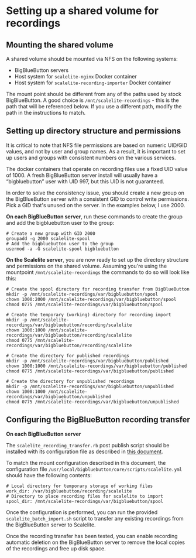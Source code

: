 # Setting up a shared volume for recordings
## Mounting the shared volume
A shared volume should be mounted via NFS on the following systems:

- BigBlueButton servers
- Host system for `scalelite-nginx` Docker container
- Host system for `scalelite-recording-importer` Docker container

The mount point should be different from any of the paths used by stock BigBlueButton. A good choice is `/mnt/scalelite-recordings` - this is the path that will be referenced below. If you use a different path, modify the path in the instructions to match.

## Setting up directory structure and permissions
It is critical to note that NFS file permissions are based on numeric UID/GID values, and not by user and group names. As a result, it is important to set up users and groups with consistent numbers on the various services.

The docker containers that operate on recording files use a fixed UID value of 1000.
A fresh BigBlueButton server install will usually have a “bigbluebutton” user with UID 997, but this UID is not guaranteed.

In order to solve the consistency issue, you should create a new group on the BigBlueButton server with a consistent GID to control write permissions. Pick a GID that's unused on the server. In the examples below, I use 2000.

**On each BigBlueButton server**, run these commands to create the group and add the bigbluebutton user to the group:

```
# Create a new group with GID 2000
groupadd -g 2000 scalelite-spool
# Add the bigbluebutton user to the group
usermod -a -G scalelite-spool bigbluebutton
```

**On the Scalelite server**, you are now ready to set up the directory structure and permissions on the shared volume. Assuming you're using the mountpoint `/mnt/scalelite-recordings` the commands to do so will look like this:

```
# Create the spool directory for recording transfer from BigBlueButton
mkdir -p /mnt/scalelite-recordings/var/bigbluebutton/spool
chown 1000:2000 /mnt/scalelite-recordings/var/bigbluebutton/spool
chmod 0775 /mnt/scalelite-recordings/var/bigbluebutton/spool

# Create the temporary (working) directory for recording import
mkdir -p /mnt/scalelite-recordings/var/bigbluebutton/recording/scalelite
chown 1000:1000 /mnt/scalelite-recordings/var/bigbluebutton/recording/scalelite
chmod 0775 /mnt/scalelite-recordings/var/bigbluebutton/recording/scalelite

# Create the directory for published recordings
mkdir -p /mnt/scalelite-recordings/var/bigbluebutton/published
chown 1000:1000 /mnt/scalelite-recordings/var/bigbluebutton/published
chmod 0775 /mnt/scalelite-recordings/var/bigbluebutton/published

# Create the directory for unpublished recordings
mkdir -p /mnt/scalelite-recordings/var/bigbluebutton/unpublished
chown 1000:1000 /mnt/scalelite-recordings/var/bigbluebutton/unpublished
chmod 0775 /mnt/scalelite-recordings/var/bigbluebutton/unpublished
```

## Configuring the BigBlueButton recording transfer
**On each BigBlueButton server**

The `scalelite_recording_transfer.rb` post publish script should be installed with its configuration file as described in [this document](bigbluebutton/README.md).

To match the mount configuration described in this document, the configuration file `/usr/local/bigbluebutton/core/scripts/scalelite.yml` should have the following contents:

```
# Local directory for temporary storage of working files
work_dir: /var/bigbluebutton/recording/scalelite
# Directory to place recording files for scalelite to import
spool_dir: /mnt/scalelite-recordings/var/bigbluebutton/spool
```

Once the configuration is performed, you can run the provided `scalelite_batch_import.sh` script to transfer any existing recordings from the BigBlueButton server to Scalelite.

Once the recording transfer has been tested, you can enable recording automatic deletion on the BigBlueButton server to remove the local copies of the recordings and free up disk space. 